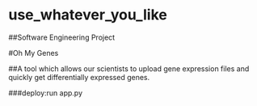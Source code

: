 
# use_whatever_you_like

##Software Engineering Project

#Oh My Genes

##A tool which allows our scientists to upload gene expression files and quickly get differentially expressed genes.

###deploy:run app.py

